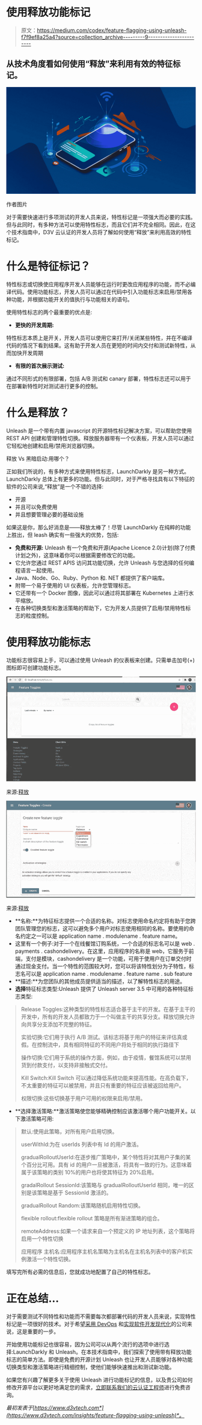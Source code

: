 # 使用释放功能标记

> 原文：<https://medium.com/codex/feature-flagging-using-unleash-f7f9ef8a25a4?source=collection_archive---------9----------------------->

## 从技术角度看如何使用“释放”来利用有效的特征标记。

![](img/8031549b242c4cc8b751e65345ac50ea.png)

作者图片

对于需要快速进行多项测试的开发人员来说，特性标记是一项强大而必要的实践。但与此同时，有多种方法可以使用特性标志，而且它们并不完全相同。因此，在这个技术指南中，D3V 云认证的开发人员将了解如何使用“释放”来利用高效的特性标记。

# 什么是特征标记？

特性标志或切换使应用程序开发人员能够在运行时更改应用程序的功能，而不必编译代码。使用功能标志，开发人员可以通过在代码中引入功能标志来启用/禁用各种功能，并根据功能开关的值执行与功能相关的语句。

使用特性标志的两个最重要的优点是:

*   **更快的开发周期:**

特性标志本质上是开关，开发人员可以使用它来打开/关闭某些特性，并在不编译代码的情况下看到结果。这有助于开发人员在更短的时间内交付和测试新特性，从而加快开发周期

*   **有限的首次展示测试:**

通过不同形式的有限部署，包括 A/B 测试和 canary 部署，特性标志还可以用于在部署新特性时对测试进行更多的控制。

# 什么是释放？

Unleash 是一个带有内置 javascript 的开源特性标记解决方案，可以帮助您使用 REST API 创建和管理特性切换。释放服务器带有一个仪表板，开发人员可以通过它轻松地创建和启用/禁用浏览器切换。

释放 Vs 黑暗启动:用哪个？

正如我们所说的，有多种方式来使用特性标志，LaunchDarkly 是另一种方式。LaunchDarkly 总体上有更多的功能。但与此同时，对于严格寻找具有以下特征的软件的公司来说,“释放”是一个不错的选择:

*   开源
*   并且可以免费使用
*   并且想要管理必要的基础设施

如果这是你，那么好消息是——释放太棒了！尽管 LaunchDarkly 在纯粹的功能上胜出，但 leash 确实有一些强大的优势，包括:

*   **免费和开源:** Unleash 有一个免费和开源(Apache Licence 2.0)计划(除了付费计划之外)，这意味着你可以根据需要修改它的功能。
*   它允许您通过 REST APIS 访问其功能切换，允许 Unleash 与您选择的任何编程语言一起使用。
*   Java、Node、Go、Ruby、Python 和. NET 都提供了客户端库。
*   附带一个易于使用的 UI 仪表板，允许您管理标志。
*   它还带有一个 Docker 图像，因此可以通过将其部署在 Kubernetes 上进行水平缩放。
*   在各种切换类型和激活策略的帮助下，它为开发人员提供了启用/禁用特性标志的粒度控制。

# 使用释放功能标志

功能标志很容易上手，可以通过使用 Unleash 的仪表板来创建。只需单击加号(+)图标即可创建功能标志。

![](img/288cc6123df1a2d4f15a6b0fd23aa077.png)

来源:[释放](https://docs.getunleash.io/)

![](img/36b71ed33627a0c098904c3048f406a0.png)

来源:[释放](https://docs.getunleash.io/)

*   **名称:**为特征标志提供一个合适的名称。对标志使用命名约定将有助于您跨团队管理您的标志，这可以避免多个用户对标志使用相同的名称。要使用的命名约定之一可以是 application name . modulename . feature name。
*   这里有一个例子:对于一个在线餐馆订购系统，一个合适的标志名可以是 web . payments .
    cashondelivery。在这里，应用程序的名称是 web，它服务于前端，支付是模块，cashondelivery 是一个功能，可用于使用户在订单交付时通过现金支付。当一个特性的范围较大时，您可以将该特性划分为子特性，标志名可以是
    application name . modulename . feature name . sub feature
*   **描述:**为您团队的其他成员提供适当的描述，以了解特性标志的用途。
*   **选择**特征标志类型:Unleash 提供了 Unleash server 3.5 中可用的各种特征标志类型:

> Release Toggles:这种类型的特性标志适合基于主干的开发。在基于主干的开发中，所有的开发人员都致力于一个叫做主干的共享分支。释放切换允许向共享分支添加不完整的特征。
> 
> 实验切换:它们用于执行 A/B 测试。该标志将基于用户的特征来评估真或假。在控制流中，具有相同特征的不同用户将处于相同的执行路径下
> 
> 操作切换:它们用于系统的操作方面，例如，由于疫情，餐馆系统可以禁用货到付款支付，以支持非接触式交付。
> 
> Kill Switch:Kill Switch 可以通过降低系统功能来提高性能。在高负载下，不太重要的特征可以被禁用，并且只有重要的特征应该被返回给用户。
> 
> 权限切换:这些切换基于用户可用的权限来启用/禁用。

*   **选择激活策略:**激活策略使您能够精确控制应该激活哪个用户功能开关。以下激活策略可用:

> 默认:使用此策略，对所有用户启用切换。
> 
> userWithId:为在 userIds 列表中有 Id 的用户激活。
> 
> gradualRolloutUserId:在逐步推广策略中，某个特性将对其用户子集的某个百分比可用。具有 id 的用户一旦被激活，将具有一致的行为。这意味着属于该策略的类别 10%的用户也将使其特征为 20%启用。
> 
> gradalRollout
> SessionId:该策略与 gradualRolloutUserId 相同，唯一的区别是该策略是基于 SessionId 激活的。
> 
> gradualRollout
> Random:该策略随机启用特性切换。
> 
> flexible rollout:flexible rollout 策略是所有渐进策略的组合。
> 
> remoteAddress:如果一个请求来自一个预定义的 IP 地址列表，这个策略将启用一个特性切换
> 
> 应用程序
> 主机名:应用程序主机名策略为主机名在主机名列表中的客户机实例激活一个特性切换。

填写完所有必需的信息后，您就成功地配置了自己的特性标志。

# 正在总结…

对于需要测试不同特性和功能而不需要每次都部署代码的开发人员来说，实现特性标记是一项很好的技术。对于希望[采用 DevOps](https://www.d3vtech.com/services/cloudops/devops) 和[实现软件开发现代化](https://www.d3vtech.com/insights/when-to-modernize-12-signs-its-time-for-infrastructure-modernization)的公司来说，这是重要的一步。

开始使用功能标记也很容易，因为公司可以从两个流行的选项中进行选择:LaunchDarkly 和 Unleash。在本技术指南中，我们探索了使用带有释放功能标志的简单方法。即使是免费的开源计划 Unleash 也让开发人员能够对各种功能切换类型和激活策略进行精细控制，使他们能够快速推出和测试新功能。

如果您有兴趣了解更多关于使用 Unleash 进行功能标记的信息，以及贵公司如何修改开源平台以更好地满足您的需求，[立即联系我们的云认证工程师](https://www.d3vtech.com/contact)进行免费咨询。

*最初发表于*[*https://www.d3vtech.com*](https://www.d3vtech.com/insights/feature-flagging-using-unleash)*。*